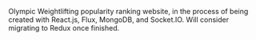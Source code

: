 Olympic Weightlifting popularity ranking website, in the process of being created with React.js, Flux, MongoDB, and Socket.IO. Will consider migrating to Redux once finished.
